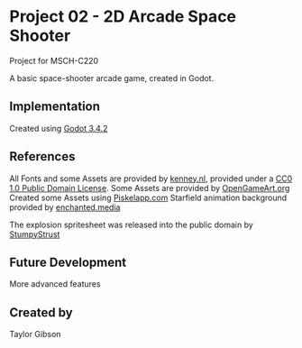 # Project 02 - 2D Arcade Space Shooter

Project for MSCH-C220

A basic space-shooter arcade game, created in Godot.

## Implementation

Created using [Godot 3.4.2](https://godotengine.org/download)

## References

All Fonts and some Assets are provided by [kenney.nl](https://kenney.nl), provided under a [CC0 1.0 Public Domain License](https://creativecommons.org/publicdomain/zero/1.0/).
Some Assets are provided by [OpenGameArt.org](https://opengameart.org)
Created some Assets using [Piskelapp.com](https://www.piskelapp.com/p/create/sprite)
Starfield animation background provided by [enchanted.media](https://www.enchanted.media/downloads/simple-starfield-light-speed-animations/)

The explosion spritesheet was released into the public domain by [StumpyStrust](https://opengameart.org/content/explosion-sheet)

## Future Development
More advanced features

## Created by
Taylor Gibson
